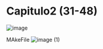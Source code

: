 # Capitulo2 (31-48)
![image](https://user-images.githubusercontent.com/99300310/166092527-a2547b45-553c-4c56-b952-d0af3cfa5636.png)

MAkeFile
![image (1)](https://user-images.githubusercontent.com/99300310/166092542-44774f1c-e67e-4431-8698-ee5ff4473076.png)
